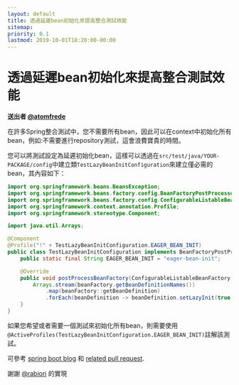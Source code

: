 ```yaml
---
layout: default
title: 透過延遲bean初始化來提高整合測試效能
sitemap:
priority: 0.1
lastmod: 2019-10-01T18:20:00-00:00
---
```


# 透過延遲bean初始化來提高整合測試效能

__送出者 [@atomfrede](https://github.com/atomfrede)__

在許多Spring整合測試中，您不需要所有bean，因此可以在context中初始化所有bean，例如:不需要進行repository測試，這會浪費寶貴的時間。

您可以將測試設定為延遲初始化bean，這樣可以透過在`src/test/java/YOUR-PACKAGE/config`中建立類`TestLazyBeanInitConfiguration`來建立僅必需的bean，其內容如下：

```java
import org.springframework.beans.BeansException;
import org.springframework.beans.factory.config.BeanFactoryPostProcessor;
import org.springframework.beans.factory.config.ConfigurableListableBeanFactory;
import org.springframework.context.annotation.Profile;
import org.springframework.stereotype.Component;

import java.util.Arrays;

@Component
@Profile("!" + TestLazyBeanInitConfiguration.EAGER_BEAN_INIT)
public class TestLazyBeanInitConfiguration implements BeanFactoryPostProcessor {
    public static final String EAGER_BEAN_INIT = "eager-bean-init";

    @Override
    public void postProcessBeanFactory(ConfigurableListableBeanFactory beanFactory) throws BeansException {
        Arrays.stream(beanFactory.getBeanDefinitionNames())
            .map(beanFactory::getBeanDefinition)
            .forEach(beanDefinition -> beanDefinition.setLazyInit(true));
    }
}
```

如果您希望或者需要一個測試來初始化所有bean，則需要使用`@ActiveProfiles(TestLazyBeanInitConfiguration.EAGER_BEAN_INIT)`註解該測試。

可參考 [spring boot blog](https://spring.io/blog/2019/03/14/lazy-initialization-in-spring-boot-2-2) 和
[related pull request](https://github.com/jhipster/generator-jhipster/pull/10241).

謝謝 [@rabiori](https://github.com/rabiori) 的實現





